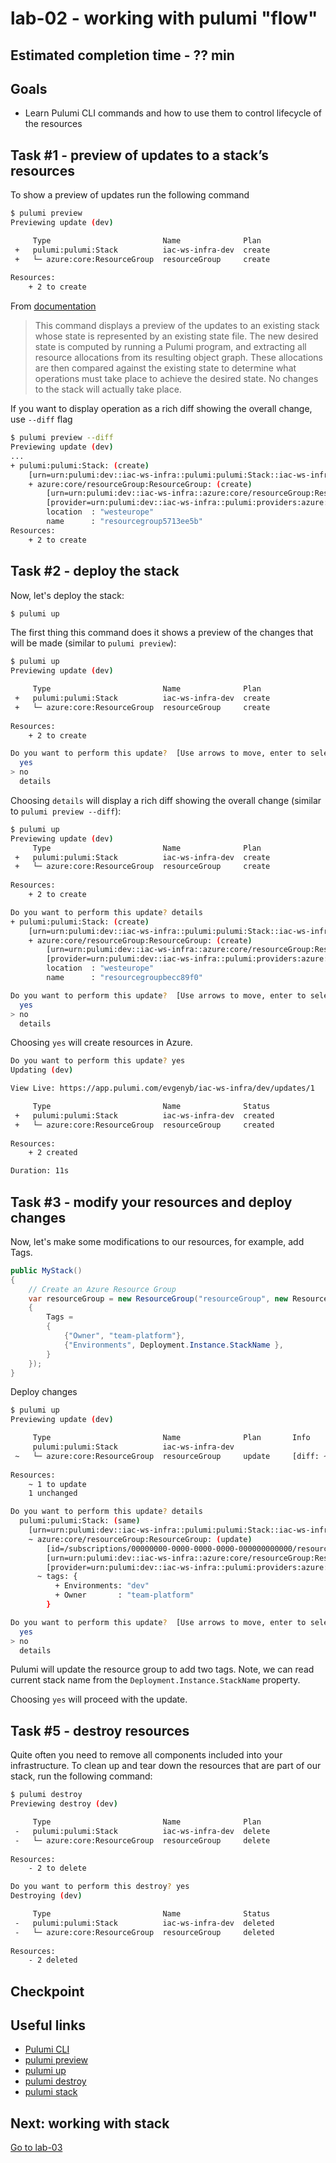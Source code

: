 # lab-02 - working with pulumi "flow"

## Estimated completion time - ?? min

## Goals

* Learn Pulumi CLI commands and how to use them to control lifecycle of the resources

## Task #1 - preview of updates to a stack’s resources

To show a preview of updates run the following command

```bash
$ pulumi preview
Previewing update (dev)

     Type                         Name              Plan       
 +   pulumi:pulumi:Stack          iac-ws-infra-dev  create     
 +   └─ azure:core:ResourceGroup  resourceGroup     create     
 
Resources:
    + 2 to create
```

From [documentation](https://www.pulumi.com/docs/reference/cli/pulumi_preview/)
> This command displays a preview of the updates to an existing stack whose state is represented by an existing state file. The new desired state is computed by running a Pulumi program, and extracting all resource allocations from its resulting object graph. These allocations are then compared against the existing state to determine what operations must take place to achieve the desired state. No changes to the stack will actually take place.

If you want to display operation as a rich diff showing the overall change, use `--diff` flag

```bash
$ pulumi preview --diff
Previewing update (dev)
...
+ pulumi:pulumi:Stack: (create)
    [urn=urn:pulumi:dev::iac-ws-infra::pulumi:pulumi:Stack::iac-ws-infra-dev]
    + azure:core/resourceGroup:ResourceGroup: (create)
        [urn=urn:pulumi:dev::iac-ws-infra::azure:core/resourceGroup:ResourceGroup::resourceGroup]
        [provider=urn:pulumi:dev::iac-ws-infra::pulumi:providers:azure::default_3_20_1::04da6b54-80e4-46f7-96ec-b56ff0331ba9]
        location  : "westeurope"
        name      : "resourcegroup5713ee5b"
Resources:
    + 2 to create
```

## Task #2 - deploy the stack

Now, let's deploy the stack:

```bash
$ pulumi up
```

The first thing this command does it shows a preview of the changes that will be made (similar to `pulumi preview`):

```bash
$ pulumi up
Previewing update (dev)

     Type                         Name              Plan       
 +   pulumi:pulumi:Stack          iac-ws-infra-dev  create     
 +   └─ azure:core:ResourceGroup  resourceGroup     create     
 
Resources:
    + 2 to create

Do you want to perform this update?  [Use arrows to move, enter to select, type to filter]
  yes
> no
  details
```

Choosing `details` will display a rich diff showing the overall change (similar to `pulumi preview --diff`):

```bash
$ pulumi up
Previewing update (dev)
     Type                         Name              Plan       
 +   pulumi:pulumi:Stack          iac-ws-infra-dev  create     
 +   └─ azure:core:ResourceGroup  resourceGroup     create     
 
Resources:
    + 2 to create

Do you want to perform this update? details
+ pulumi:pulumi:Stack: (create)
    [urn=urn:pulumi:dev::iac-ws-infra::pulumi:pulumi:Stack::iac-ws-infra-dev]
    + azure:core/resourceGroup:ResourceGroup: (create)
        [urn=urn:pulumi:dev::iac-ws-infra::azure:core/resourceGroup:ResourceGroup::resourceGroup]
        [provider=urn:pulumi:dev::iac-ws-infra::pulumi:providers:azure::default_3_20_1::04da6b54-80e4-46f7-96ec-b56ff0331ba9]
        location  : "westeurope"
        name      : "resourcegroupbecc89f0"

Do you want to perform this update?  [Use arrows to move, enter to select, type to filter]
  yes
> no
  details
```

Choosing `yes` will create resources in Azure.

```bash
Do you want to perform this update? yes
Updating (dev)

View Live: https://app.pulumi.com/evgenyb/iac-ws-infra/dev/updates/1

     Type                         Name              Status      
 +   pulumi:pulumi:Stack          iac-ws-infra-dev  created     
 +   └─ azure:core:ResourceGroup  resourceGroup     created     
 
Resources:
    + 2 created

Duration: 11s
```

## Task #3 - modify your resources and deploy changes

Now, let's make some modifications to our resources, for example, add Tags.

```c#
public MyStack()
{
    // Create an Azure Resource Group
    var resourceGroup = new ResourceGroup("resourceGroup", new ResourceGroupArgs
    {
        Tags = 
        {
            {"Owner", "team-platform"},
            {"Environments", Deployment.Instance.StackName },
        }
    });
}
```

Deploy changes

```bash
$ pulumi up
Previewing update (dev)

     Type                         Name              Plan       Info
     pulumi:pulumi:Stack          iac-ws-infra-dev             
 ~   └─ azure:core:ResourceGroup  resourceGroup     update     [diff: ~tags]
 
Resources:
    ~ 1 to update
    1 unchanged

Do you want to perform this update? details
  pulumi:pulumi:Stack: (same)
    [urn=urn:pulumi:dev::iac-ws-infra::pulumi:pulumi:Stack::iac-ws-infra-dev]
    ~ azure:core/resourceGroup:ResourceGroup: (update)
        [id=/subscriptions/00000000-0000-0000-0000-000000000000/resourceGroups/resourcegroupb965cf3b]
        [urn=urn:pulumi:dev::iac-ws-infra::azure:core/resourceGroup:ResourceGroup::resourceGroup]
        [provider=urn:pulumi:dev::iac-ws-infra::pulumi:providers:azure::default_3_20_1::61ad2ddb-15cf-4ed6-9d87-23f962ba0128]
      ~ tags: {
          + Environments: "dev"
          + Owner       : "team-platform"
        }

Do you want to perform this update?  [Use arrows to move, enter to select, type to filter]
  yes
> no
  details
```

Pulumi will update the resource group to add two tags. Note, we can read current stack name from the `Deployment.Instance.StackName` property.

Choosing `yes` will proceed with the update.

## Task #5 - destroy resources

Quite often you need to remove all components included into your infrastructure. To clean up and tear down the resources that are part of our stack, run the following command:

```bash
$ pulumi destroy
Previewing destroy (dev)

     Type                         Name              Plan       
 -   pulumi:pulumi:Stack          iac-ws-infra-dev  delete     
 -   └─ azure:core:ResourceGroup  resourceGroup     delete     
 
Resources:
    - 2 to delete

Do you want to perform this destroy? yes
Destroying (dev)

     Type                         Name              Status      
 -   pulumi:pulumi:Stack          iac-ws-infra-dev  deleted     
 -   └─ azure:core:ResourceGroup  resourceGroup     deleted     
 
Resources:
    - 2 deleted
```


## Checkpoint

## Useful links

* [Pulumi CLI](https://www.pulumi.com/docs/reference/cli/)
* [pulumi preview](https://www.pulumi.com/docs/reference/cli/pulumi_preview/)
* [pulumi up](https://www.pulumi.com/docs/reference/cli/pulumi_up/)
* [pulumi destroy](https://www.pulumi.com/docs/reference/cli/pulumi_destroy/)
* [pulumi stack](https://www.pulumi.com/docs/reference/cli/pulumi_stack/)

## Next: working with stack

[Go to lab-03](../lab-03/readme.md)